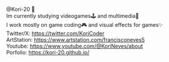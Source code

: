 @Kori-20 :ice_cube: <br/>
Im currently studying videogames:joystick: and multimedia:movie_camera: <br/>
I work mostly on game coding:video_game: and visual effects for games:sparkles: <br/>
Twitter/X: https://twitter.com/KoriCoder <br/>
ArtStation: https://www.artstation.com/francisconeves5 <br/>
Youtube: https://www.youtube.com/@KoriNeves/about <br/>
Porfolio: https://kori-20.github.io/ <br/>

<!---
Kori-20/Kori-20 is a ✨ special ✨ repository because its `README.md` (this file) appears on your GitHub profile.
You can click the Preview link to take a look at your changes.
--->
